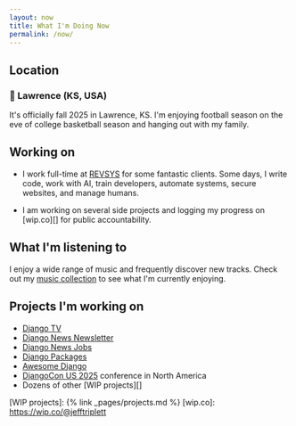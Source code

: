 ```yaml
---
layout: now
title: What I'm Doing Now
permalink: /now/
---
```


## Location

### 🏡 Lawrence (KS, USA)

It's officially fall 2025 in Lawrence, KS. I'm enjoying football season on the eve of college basketball season and hanging out with my family.

## Working on

- I work full-time at [REVSYS][] for some fantastic clients.
  Some days, I write code, work with AI, train developers, automate systems, secure websites, and manage humans.

- I am working on several side projects and logging my progress on [wip.co][] for public accountability.

## What I'm listening to

I enjoy a wide range of music and frequently discover new tracks. Check out my [music collection](/music/) to see what I'm currently enjoying.

## Projects I'm working on

- [Django TV][]
- [Django News Newsletter][]
- [Django News Jobs][]
- [Django Packages][]
- [Awesome Django][]
- [DjangoCon US 2025][] conference in North America
- Dozens of other [WIP projects][]

[#jeffisrunning]: https://twitter.com/search?q=%23jeffisrunning&src=typd
[Awesome Django]: https://awesomedjango.org
[Django News Jobs]: https://jobs.django-news.com
[Django News Newsletter]: https://django-news.com
[Django Packages]: https://djangopackages.org
[Django TV]: https://djangotv.com
[DjangoCon US 2025]: https://2025.djangocon.us
[RevSys]: https://www.revsys.com
[WIP projects]: {% link _pages/projects.md %}
[wip.co]: https://wip.co/@jefftriplett
